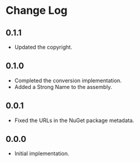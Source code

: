 # Change Log

## 0.1.1

* Updated the copyright.

## 0.1.0

* Completed the conversion implementation.
* Added a Strong Name to the assembly.

## 0.0.1

* Fixed the URLs in the NuGet package metadata.

## 0.0.0

* Initial implementation.
